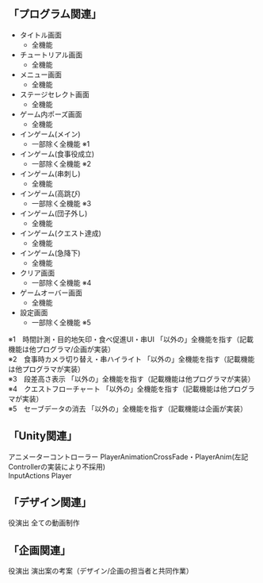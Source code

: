 ## 「プログラム関連」
- タイトル画面
  - 全機能  
- チュートリアル画面
  - 全機能  
- メニュー画面
  - 全機能  
- ステージセレクト画面
  - 全機能  
- ゲーム内ポーズ画面
  - 全機能  
- インゲーム(メイン)
  - 一部除く全機能 ※1  
- インゲーム(食事役成立)
  - 一部除く全機能 ※2  
- インゲーム(串刺し)
  - 全機能  
- インゲーム(高跳び)
  - 一部除く全機能 ※3  
- インゲーム(団子外し)
  - 全機能  
- インゲーム(クエスト達成)
  - 全機能  
- インゲーム(急降下)
  - 全機能  
- クリア画面
  - 一部除く全機能 ※4  
- ゲームオーバー画面
  - 全機能  
- 設定画面
  - 一部除く全機能 ※5  

※1　時間計測・目的地矢印・食べ促進UI・串UI 「以外の」全機能を指す（記載機能は他プログラマ/企画が実装）  
※2　食事時カメラ切り替え・串ハイライト 「以外の」全機能を指す（記載機能は他プログラマが実装）  
※3　段差高さ表示 「以外の」全機能を指す（記載機能は他プログラマが実装）  
※4　クエストフローチャート 「以外の」全機能を指す（記載機能は他プログラマが実装）  
※5　セーブデータの消去 「以外の」全機能を指す（記載機能は企画が実装）  

## 「Unity関連」
アニメーターコントローラー	PlayerAnimationCrossFade・PlayerAnim(左記Controllerの実装により不採用)  
InputActions		Player

## 「デザイン関連」
役演出			全ての動画制作

## 「企画関連」
役演出			演出案の考案（デザイン/企画の担当者と共同作業）
